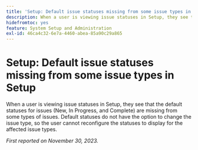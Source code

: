 ```yaml
---
title: 'Setup: Default issue statuses missing from some issue types in Setup'
description: When a user is viewing issue statuses in Setup, they see that the default statuses for issues (New, In Progress, and Complete) are missing from some types of issues. Default statuses do not have the option to change the issue type, so the user cannot reconfigure the statuses to display for the affected issue types.
hidefromtoc: yes
feature: System Setup and Administration
exl-id: 46ca4c32-6e7a-4460-abea-85a90c29a865
---
```

# Setup: Default issue statuses missing from some issue types in Setup

<!--

>[!NOTE]
>
>This issue was fixed on January 17, 2024.

-->

When a user is viewing issue statuses in Setup, they see that the default statuses for issues (New, In Progress, and Complete) are missing from some types of issues. Default statuses do not have the option to change the issue type, so the user cannot reconfigure the statuses to display for the affected issue types. 

_First reported on November 30, 2023._
